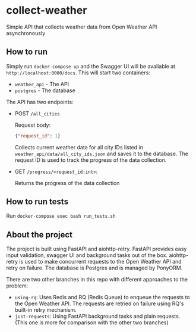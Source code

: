 # collect-weather
Simple API that collects weather data from Open Weather API asynchronously

## How to run
Simply run `docker-compose up` and the Swagger UI will be available at `http://localhost:8000/docs`. This will start two containers:
- `weather_api` - The API
- `postgres` - The database


The API has two endpoints:

- POST `/all_cities`

    Request body:
    ```json
    {"request_id": 1}   
    ``` 
    Collects current weather data for all city IDs listed in `weather_api/data/all_city_ids.json` and saves it to the database. The request ID is used to track the progress of the data collection.


- GET `/progress/<request_id:int>`:

    Returns the progress of the data collection

## How to run tests
Run `docker-compose exec bash run_tests.sh`


## About the project
The project is built using FastAPI and aiohttp-retry. FastAPI provides easy input validation, swagger UI and background tasks out of the box. aiohttp-retry is used to make concurrent requests to the Open Weather API and retry on failure. The database is Postgres and is managed by PonyORM.

There are two other branches in this repo with different approaches to the problem:
- `using-rq`: Uses Redis and RQ (Redis Queue) to enqueue the requests to the Open Weather API. The requests are retried on failure using RQ's built-in retry mechanism.
- `just-requests`: Using FastAPI background tasks and plain requests. (This one is more for comparison with the other two branches)